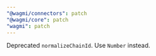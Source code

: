 ```yaml
---
"@wagmi/connectors": patch
"@wagmi/core": patch
"wagmi": patch
---
```


Deprecated `normalizeChainId`. Use `Number` instead.
